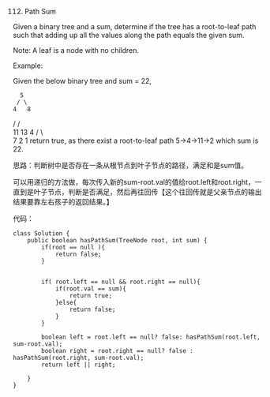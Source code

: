 112. Path Sum

Given a binary tree and a sum, determine if the tree has a root-to-leaf path such that adding up all the values along the path equals the given sum.

Note: A leaf is a node with no children.

Example:

Given the below binary tree and sum = 22,

      5
     / \
    4   8
   /   / \
  11  13  4
 /  \      \
7    2      1
return true, as there exist a root-to-leaf path 5->4->11->2 which sum is 22.


思路：判断树中是否存在一条从根节点到叶子节点的路径，满足和是sum值。

可以用递归的方法做，每次传入新的sum-root.val的值给root.left和root.right，一直到是叶子节点，判断是否满足，然后再往回传【这个往回传就是父亲节点的输出结果要靠左右孩子的返回结果。】


代码：
```
class Solution {
    public boolean hasPathSum(TreeNode root, int sum) {
        if(root == null ){
            return false;
        }

        
        if( root.left == null && root.right == null){
            if(root.val == sum){
                return true;
            }else{
                return false;
            }  
        }
        
        boolean left = root.left == null? false: hasPathSum(root.left, sum-root.val);
        boolean right = root.right == null? false : hasPathSum(root.right, sum-root.val);
        return left || right;

    }
}
```